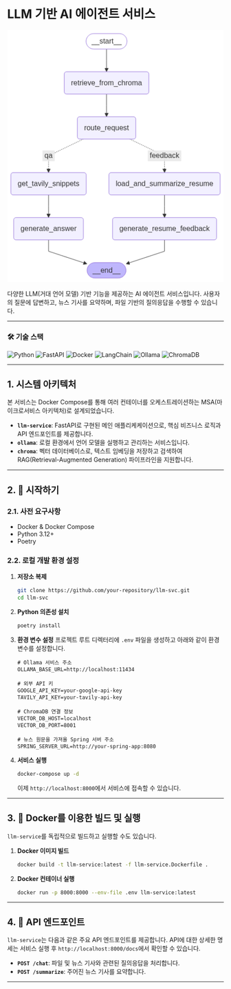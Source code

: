 # LLM 기반 AI 에이전트 서비스

<p align="center">
    <img src="images/agent_workflow.png" alt="Agent Workflow" width="600"/>
</p>

다양한 LLM(거대 언어 모델) 기반 기능을 제공하는 AI 에이전트 서비스입니다. 사용자의 질문에 답변하고, 뉴스 기사를 요약하며, 파일 기반의 질의응답을 수행할 수 있습니다.

---

### 🛠️ 기술 스택

<p>
  <img src="https://img.shields.io/badge/Python-3776AB?style=for-the-badge&logo=python&logoColor=white" alt="Python"/>
  <img src="https://img.shields.io/badge/FastAPI-009688?style=for-the-badge&logo=fastapi&logoColor=white" alt="FastAPI"/>
  <img src="https://img.shields.io/badge/Docker-2496ED?style=for-the-badge&logo=docker&logoColor=white" alt="Docker"/>
  <img src="https://img.shields.io/badge/LangChain-8A2BE2?style=for-the-badge" alt="LangChain"/>
  <img src="https://img.shields.io/badge/Ollama-FFA500?style=for-the-badge" alt="Ollama"/>
  <img src="https://img.shields.io/badge/Chroma-DB-6E44FF?style=for-the-badge" alt="ChromaDB"/>
</p>

---

## 1. 시스템 아키텍처

본 서비스는 Docker Compose를 통해 여러 컨테이너를 오케스트레이션하는 MSA(마이크로서비스 아키텍처)로 설계되었습니다.

- **`llm-service`**: FastAPI로 구현된 메인 애플리케케이션으로, 핵심 비즈니스 로직과 API 엔드포인트를 제공합니다.
- **`ollama`**: 로컬 환경에서 언어 모델을 실행하고 관리하는 서비스입니다.
- **`chroma`**: 벡터 데이터베이스로, 텍스트 임베딩을 저장하고 검색하여 RAG(Retrieval-Augmented Generation) 파이프라인을 지원합니다.

---

## 2. 🚀 시작하기

### 2.1. 사전 요구사항

- Docker & Docker Compose
- Python 3.12+
- Poetry

### 2.2. 로컬 개발 환경 설정

1.  **저장소 복제**

    ```bash
    git clone https://github.com/your-repository/llm-svc.git
    cd llm-svc
    ```

2.  **Python 의존성 설치**

    ```bash
    poetry install
    ```

3.  **환경 변수 설정**
    프로젝트 루트 디렉터리에 `.env` 파일을 생성하고 아래와 같이 환경 변수를 설정합니다.

    ```env
    # Ollama 서비스 주소
    OLLAMA_BASE_URL=http://localhost:11434

    # 외부 API 키
    GOOGLE_API_KEY=your-google-api-key
    TAVILY_API_KEY=your-tavily-api-key

    # ChromaDB 연결 정보
    VECTOR_DB_HOST=localhost
    VECTOR_DB_PORT=8001

    # 뉴스 원문을 가져올 Spring 서버 주소
    SPRING_SERVER_URL=http://your-spring-app:8080
    ```

4.  **서비스 실행**
    ```bash
    docker-compose up -d
    ```
    이제 `http://localhost:8000`에서 서비스에 접속할 수 있습니다.

---

## 3. 🐳 Docker를 이용한 빌드 및 실행

`llm-service`를 독립적으로 빌드하고 실행할 수도 있습니다.

1.  **Docker 이미지 빌드**

    ```bash
    docker build -t llm-service:latest -f llm-service.Dockerfile .
    ```

2.  **Docker 컨테이너 실행**
    ```bash
    docker run -p 8000:8000 --env-file .env llm-service:latest
    ```

---

## 4. 📡 API 엔드포인트

`llm-service`는 다음과 같은 주요 API 엔드포인트를 제공합니다. API에 대한 상세한 명세는 서비스 실행 후 `http://localhost:8000/docs`에서 확인할 수 있습니다.

- **`POST /chat`**: 파일 및 뉴스 기사와 관련된 질의응답을 처리합니다.
- **`POST /summarize`**: 주어진 뉴스 기사를 요약합니다.

---
